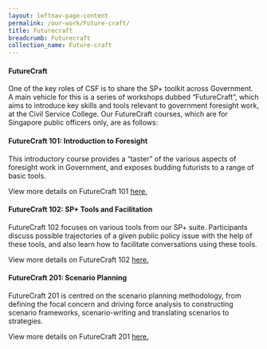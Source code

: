 ```yaml
---
layout: leftnav-page-content
permalink: /our-work/Future-craft/ 
title: Futurecraft
breadcrumb: Futurecraft
collection_name: Future-craft
---
```



#### **FutureCraft**

One of the key roles of CSF is to share the SP+ toolkit across Government. A main vehicle for this is a series of workshops dubbed “FutureCraft”, which aims to introduce key skills and tools relevant to government foresight work, at the Civil Service College. Our FutureCraft courses, which are for Singapore public officers only, are as follows:

#### **FutureCraft 101: Introduction to Foresight**

This introductory course provides  a “taster” of the various aspects of foresight work in Government, and exposes budding futurists to a range of basic tools. 

View more details on FutureCraft 101 [here.](https://www.cscollege.gov.sg/programmes/pages/display%20programme.aspx?ePID=43csqlr77lrpi9jsc776fjamhw)

#### **FutureCraft 102: SP+ Tools and Facilitation**

FutureCraft 102 focuses on various tools from our SP+ suite. Participants discuss possible trajectories of a given public policy issue with the help of these tools, and also learn how to facilitate conversations using these tools.

 View more details on FutureCraft 102 [here.](https://www.cscollege.gov.sg/programmes/Pages/Display%20Programme.aspx?ePID=8hsjspio5g699oc2ko6uvrn7vo)

#### **FutureCraft 201: Scenario Planning**

FutureCraft 201 is centred on the scenario planning methodology, from defining the focal concern and driving force analysis to constructing scenario frameworks, scenario-writing and translating scenarios to strategies.

View more details on FutureCraft 201 [here.](https://www.cscollege.gov.sg/programmes/Pages/Display%20Programme.aspx?ePID=dspjgw7irr13me14f3qejc26li)

